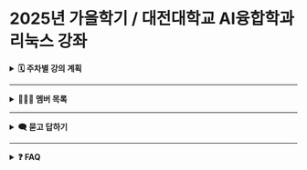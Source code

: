 # 2025년 가을학기 / 대전대학교 AI융합학과 리눅스 강좌

<details>
<summary><b>🗓️ 주차별 강의 계획</b></summary>

| **주차** | **날짜(화)** | **내용** |
|------|-------------|------|
| [**Wk1**](wk1) | 9.2  | 과정 소개 |
| [**Wk2**](wk2) | 9.9 | 리눅스 개요 |
| **Wk3** | 9.16 | X 윈도우와 데스크톱 환경 |
| **Wk4** | 9.23 | 리눅스 명령어 기초 |
| **Wk5** | 9.30  | 파일 개념 및 구조 |
| **Wk6** | 10.7  | 휴강(추석) |
| **Wk7** | 10.14 | 쉘과 명령어  |
| **Wk8** | 10.21 | 중간고사 |
| **Wk9** | 10.28 | 프로세스 |
| **Wk10** | 11.4  | 파일 시스템과 유틸리티 |
| **Wk11** | 11.11 | Bash 쉘 스크립트 |
| **Wk12** | 11.18 | 소프트웨어 관리 |
| **Wk13** | 11.27 | 네트워크와 인터넷 |
| **Wk14** | 12.2  | 부팅과 서비스 데몬 |
| **Wk15** | 12.9 | (보강) 원격접속서버와 파일서버 |
| **Wk16** | 12.16 | 기말고사 |

> **참고:** 본 일정은 변경될 수 있습니다.
</details>

---

<details>
<summary><b>🧑‍🤝‍🧑 멤버 목록</b></summary>

|이름|깃헙 주소|이름|깃헙 주소|이름|깃헙 주소|
|------|---|------|---|------|---|
|정다* |https://github.com/051123di-ux/rinux |강성* |https://github.com/kjjjk1/kjjjk1 |정수* |https://github.com/Sohyun-web/Linux |
|최민* |https://github.com/20221936minhyeok/20221936choiminhyeok |김동* |https://github.com/DONGHA-0/dongha0 |양선* |https://github.com/sunwoo157/Linux |
|최윤* |https://github.com/origei/20221937linux |김근* |https://github.com/Kimgeunoh/Kimkeunoh-linux |윤철* |https://github.com/Fadukfadukdcscs/younchulhwan |
|구준* |https://github.com/rnwnsah/linux |박제* |https://github.com/Sebo1203/Park-jewoo |양재* |https://github.com/yangyang049/linux |
|장지* |https://github.com/IllllIlllIlllI/- |오승* |https://github.com/20221925/osh0329 |김영* |https://github.com/dudtjr1/dudtjr |
|윤승* |https://github.com/yoonsm0320/Linux |최   * |https://github.com/cjune100/cjune100 |송우* |https://github.com/woorock/Linux |
|이채* |https://github.com/cherryy00/Linux |문성* |https://github.com/hwani0828/Linux |박수* |https://github.com/99geodetic/Linux |

</details>

---

<details>
<summary><b>🗨️ 묻고 답하기</b></summary>

- [토론(Discussions)](https://github.com/sbbaik/Linux/discussions)
</details>

---

<details>
<summary><b>❓ FAQ</b></summary>

<details>
<summary><b> chatGPT 적극 활용</b></summary>
질문이 생기면 chatGPT에게 물어보고 직접 해결하도록 노력해보세요.
chatGPT 활용 기술은 실무에 꼭 필요한 기술입니다.
</details>
</details>

